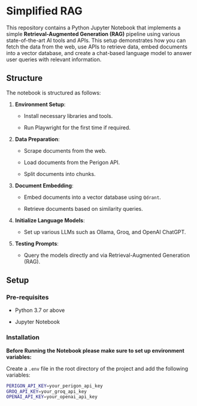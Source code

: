 # Simplified RAG

This repository contains a Python Jupyter Notebook that implements a simple **Retrieval-Augmented Generation (RAG)** pipeline using various state-of-the-art AI tools and APIs. This setup demonstrates how you can fetch the data from the web, use APIs to retrieve data, embed documents into a vector database, and create a chat-based language model to answer user queries with relevant information.

## Structure

The notebook is structured as follows:

1. **Environment Setup**:

   - Install necessary libraries and tools.

   - Run Playwright for the first time if required.

2. **Data Preparation**:

   - Scrape documents from the web.

   - Load documents from the Perigon API.

   - Split documents into chunks.

3. **Document Embedding**:

   - Embed documents into a vector database using `Qdrant`.

   - Retrieve documents based on similarity queries.

4. **Initialize Language Models**:

   - Set up various LLMs such as Ollama, Groq, and OpenAI ChatGPT.

5. **Testing Prompts**:

   - Query the models directly and via Retrieval-Augmented Generation (RAG).

## Setup

### Pre-requisites

- Python 3.7 or above

- Jupyter Notebook

### Installation

**Before Running the Notebook please make sure to set up environment variables:**

Create a `.env` file in the root directory of the project and add the following variables:

```sh
PERIGON_API_KEY=your_perigon_api_key
GROQ_API_KEY=your_groq_api_key
OPENAI_API_KEY=your_openai_api_key
```